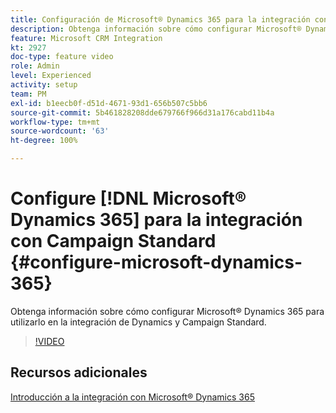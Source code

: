 ```yaml
---
title: Configuración de Microsoft® Dynamics 365 para la integración con Campaign Standard
description: Obtenga información sobre cómo configurar Microsoft® Dynamics 365 para utilizarlo en la integración de Dynamics y Campaign Standard.
feature: Microsoft CRM Integration
kt: 2927
doc-type: feature video
role: Admin
level: Experienced
activity: setup
team: PM
exl-id: b1eecb0f-d51d-4671-93d1-656b507c5bb6
source-git-commit: 5b461828208dde679766f966d31a176cabd11b4a
workflow-type: tm+mt
source-wordcount: '63'
ht-degree: 100%

---
```


# Configure [!DNL Microsoft® Dynamics 365] para la integración con Campaign Standard {#configure-microsoft-dynamics-365}

Obtenga información sobre cómo configurar Microsoft® Dynamics 365 para utilizarlo en la integración de Dynamics y Campaign Standard.

>[!VIDEO](https://video.tv.adobe.com/v/27637?quality=12)

## Recursos adicionales

[Introducción a la integración con Microsoft® Dynamics 365](https://experienceleague.adobe.com/docs/campaign-standard/using/integrating-with-adobe-cloud/campaign-and-microsoft-dynamics-365/d365-acs-get-started.html?lang=es)
